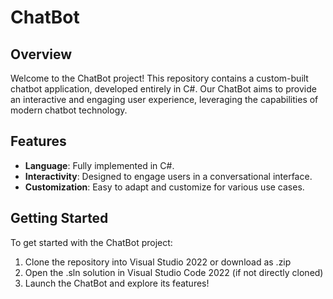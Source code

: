 # ChatBot

## Overview
Welcome to the ChatBot project! This repository contains a custom-built chatbot application, developed entirely in C#. Our ChatBot aims to provide an interactive and engaging user experience, leveraging the capabilities of modern chatbot technology.

## Features
- **Language**: Fully implemented in C#.
- **Interactivity**: Designed to engage users in a conversational interface.
- **Customization**: Easy to adapt and customize for various use cases.

## Getting Started
To get started with the ChatBot project:
1. Clone the repository into Visual Studio 2022 or download as .zip
2. Open the .sln solution in Visual Studio Code 2022 (if not directly cloned)
3. Launch the ChatBot and explore its features!


